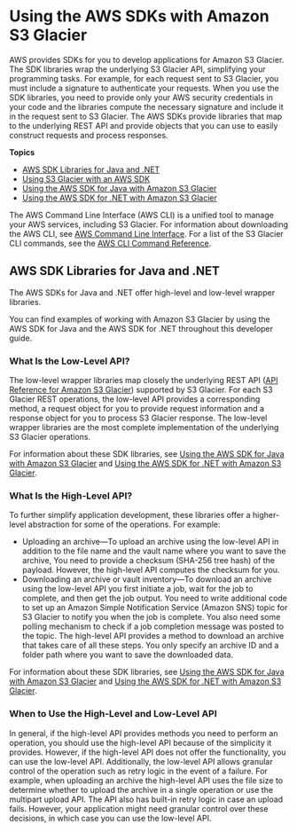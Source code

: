 # Using the AWS SDKs with Amazon S3 Glacier<a name="using-aws-sdk"></a>

AWS provides SDKs for you to develop applications for Amazon S3 Glacier\. The SDK libraries wrap the underlying S3 Glacier API, simplifying your programming tasks\. For example, for each request sent to S3 Glacier, you must include a signature to authenticate your requests\. When you use the SDK libraries, you need to provide only your AWS security credentials in your code and the libraries compute the necessary signature and include it in the request sent to S3 Glacier\. The AWS SDKs provide libraries that map to the underlying REST API and provide objects that you can use to easily construct requests and process responses\. 

**Topics**
+ [AWS SDK Libraries for Java and \.NET](#java-.net-sdk-libraries)
+ [Using S3 Glacier with an AWS SDK](sdk-general-information-section.md)
+ [Using the AWS SDK for Java with Amazon S3 Glacier](using-aws-sdk-for-java.md)
+ [Using the AWS SDK for \.NET with Amazon S3 Glacier](using-aws-sdk-for-dot-net.md)

The AWS Command Line Interface \(AWS CLI\) is a unified tool to manage your AWS services, including S3 Glacier\. For information about downloading the AWS CLI, see [AWS Command Line Interface](https://aws.amazon.com/cli/)\. For a list of the S3 Glacier CLI commands, see the [AWS CLI Command Reference](https://docs.aws.amazon.com/cli/latest/reference/glacier/index.html)\. 

## AWS SDK Libraries for Java and \.NET<a name="java-.net-sdk-libraries"></a>

The AWS SDKs for Java and \.NET offer high\-level and low\-level wrapper libraries\. 

You can find examples of working with Amazon S3 Glacier by using the AWS SDK for Java and the AWS SDK for \.NET throughout this developer guide\. 

### What Is the Low\-Level API?<a name="what-is-low-level-api"></a>

The low\-level wrapper libraries map closely the underlying REST API \([API Reference for Amazon S3 Glacier](amazon-glacier-api.md)\) supported by S3 Glacier\. For each S3 Glacier REST operations, the low\-level API provides a corresponding method, a request object for you to provide request information and a response object for you to process S3 Glacier response\. The low\-level wrapper libraries are the most complete implementation of the underlying S3 Glacier operations\. 

For information about these SDK libraries, see [Using the AWS SDK for Java with Amazon S3 Glacier](using-aws-sdk-for-java.md) and [Using the AWS SDK for \.NET with Amazon S3 Glacier](using-aws-sdk-for-dot-net.md)\.

### What Is the High\-Level API?<a name="what-is-high-level-api"></a>

To further simplify application development, these libraries offer a higher\-level abstraction for some of the operations\. For example: 
+ Uploading an archive—To upload an archive using the low\-level API in addition to the file name and the vault name where you want to save the archive, You need to provide a checksum \(SHA\-256 tree hash\) of the payload\. However, the high\-level API computes the checksum for you\.
+ Downloading an archive or vault inventory—To download an archive using the low\-level API you first initiate a job, wait for the job to complete, and then get the job output\. You need to write additional code to set up an Amazon Simple Notification Service \(Amazon SNS\) topic for S3 Glacier to notify you when the job is complete\. You also need some polling mechanism to check if a job completion message was posted to the topic\. The high\-level API provides a method to download an archive that takes care of all these steps\. You only specify an archive ID and a folder path where you want to save the downloaded data\. 

For information about these SDK libraries, see [Using the AWS SDK for Java with Amazon S3 Glacier](using-aws-sdk-for-java.md) and [Using the AWS SDK for \.NET with Amazon S3 Glacier](using-aws-sdk-for-dot-net.md)\.

### When to Use the High\-Level and Low\-Level API<a name="when-to-use-high-low-api"></a>

In general, if the high\-level API provides methods you need to perform an operation, you should use the high\-level API because of the simplicity it provides\. However, if the high\-level API does not offer the functionality, you can use the low\-level API\. Additionally, the low\-level API allows granular control of the operation such as retry logic in the event of a failure\. For example, when uploading an archive the high\-level API uses the file size to determine whether to upload the archive in a single operation or use the multipart upload API\. The API also has built\-in retry logic in case an upload fails\. However, your application might need granular control over these decisions, in which case you can use the low\-level API\.